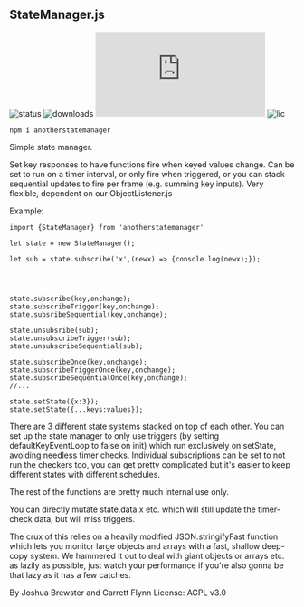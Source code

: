 ## StateManager.js

![status](https://img.shields.io/npm/v/anotherstatemanager) 
![downloads](https://img.shields.io/npm/dt/anotherstatemanager)
![size](https://img.shields.io/github/size/brainsatplay/StateManager/StateManager.js)
![lic](https://img.shields.io/npm/l/anotherstatemanager)

`npm i anotherstatemanager`

Simple state manager.

Set key responses to have functions fire when keyed values change. Can be set to run on a timer interval, or only fire when triggered, or you can stack sequential updates to fire per frame (e.g. summing key inputs). Very flexible, dependent on our ObjectListener.js



Example:
```
import {StateManager} from 'anotherstatemanager'

let state = new StateManager();

let sub = state.subscribe('x',(newx) => {console.log(newx);});




state.subscribe(key,onchange);
state.subscribeTrigger(key,onchange);
state.subsribeSequential(key,onchange);

state.unsubsribe(sub);
state.unsubscribeTrigger(sub);
state.unsubscribeSequential(sub);

state.subscribeOnce(key,onchange);
state.subscribeTriggerOnce(key,onchange);
state.subscribeSequentialOnce(key,onchange);
//...

state.setState({x:3});
state.setState({...keys:values});

```

There are 3 different state systems stacked on top of each other. You can set up the state
manager to only use triggers (by setting defaultKeyEventLoop to false on init) which run exclusively
on setState, avoiding needless timer checks. Individual subscriptions can be set to not run the checkers too, you can get pretty complicated but it's easier to keep different states with different schedules.


The rest of the functions are pretty much internal use only.

You can directly mutate state.data.x etc. which will still update the timer-check data, but will miss triggers.

The crux of this relies on a heavily modified JSON.stringifyFast function which lets you monitor large objects and arrays with a fast, shallow deep-copy system. We hammered it out to deal with giant objects or arrays etc. as lazily as possible, just watch your performance if you're also gonna be that lazy as it has a few catches.



By Joshua Brewster and Garrett Flynn
License: AGPL v3.0

